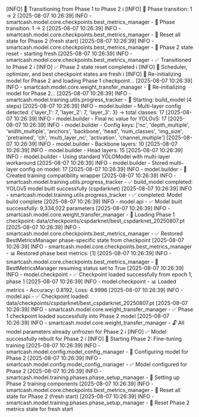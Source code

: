  [INFO] 🔄 Transitioning from Phase 1 to Phase 2
ℹ️ [INFO] 🔄 Phase transition: 1 -> 2
[2025-08-07 10:26:39] INFO - smartcash.model.core.checkpoints.best_metrics_manager - 🔄 Phase transition: 1 -> 2
[2025-08-07 10:26:39] INFO - smartcash.model.core.checkpoints.best_metrics_manager - 🧹 Reset all state for Phase 2 (fresh start)
[2025-08-07 10:26:39] INFO - smartcash.model.core.checkpoints.best_metrics_manager - 🧹 Phase 2 state reset - starting fresh
[2025-08-07 10:26:39] INFO - smartcash.model.core.checkpoints.best_metrics_manager - ✅ Transitioned to Phase 2
ℹ️ [INFO] ✅ Phase 2 state reset completed
ℹ️ [INFO] 🔄 Scheduler, optimizer, and best checkpoint states are fresh
ℹ️ [INFO] 🔧 Re-initializing model for Phase 2 and loading Phase 1 checkpoint...
[2025-08-07 10:26:39] INFO - smartcash.model.core.weight_transfer_manager - 🔧 Re-initializing model for Phase 2...
[2025-08-07 10:26:39] INFO - smartcash.model.training.utils.progress_tracker - 🚀 Starting: build_model (4 steps)
[2025-08-07 10:26:39] INFO - model.builder - Multi-layer config detected: {'layer_1': 7, 'layer_2': 7, 'layer_3': 3} -> total classes: 17
[2025-08-07 10:26:39] INFO - model.builder - Final nc value for YOLOv5: 17
[2025-08-07 10:26:39] INFO - model.builder - Config keys: ['nc', 'depth_multiple', 'width_multiple', 'anchors', 'backbone', 'head', 'num_classes', 'img_size', 'pretrained', 'ch', 'multi_layer_nc', 'activation', 'channel_multiple']
[2025-08-07 10:26:39] INFO - model.builder - Backbone layers: 10
[2025-08-07 10:26:39] INFO - model.builder - Head layers: 15
[2025-08-07 10:26:39] INFO - model.builder - Using standard YOLOModel with multi-layer workaround
[2025-08-07 10:26:39] INFO - model.builder - Stored multi-layer config on model: 17
[2025-08-07 10:26:39] INFO - model.builder - 🔄 Created training compatibility wrapper
[2025-08-07 10:26:39] INFO - smartcash.model.training.utils.progress_tracker - ✅ build_model completed: YOLOv5 model built successfully (cspdarknet)
[2025-08-07 10:26:39] INFO - smartcash.model.training.utils.progress_tracker - ✅  completed: Model build complete
[2025-08-07 10:26:39] INFO - model.api - ✅ Model built successfully: 9,334,022 parameters
[2025-08-07 10:26:39] INFO - smartcash.model.core.weight_transfer_manager - 📂 Loading Phase 1 checkpoint: data/checkpoints/cspdarknet/best_cspdarknet_20250807.pt
[2025-08-07 10:26:39] INFO - smartcash.model.core.checkpoints.best_metrics_manager - ✅ Restored BestMetricsManager phase-specific state from checkpoint
[2025-08-07 10:26:39] INFO - smartcash.model.core.checkpoints.best_metrics_manager - 📊 Restored phase best metrics: [1]
[2025-08-07 10:26:39] INFO - smartcash.model.core.checkpoints.best_metrics_manager - 🔄 BestMetricsManager resuming status set to True
[2025-08-07 10:26:39] INFO - model.checkpoint - ✅ Checkpoint loaded successfully from epoch 1, phase 1
[2025-08-07 10:26:39] INFO - model.checkpoint - 📊 Loaded metrics - Accuracy: 0.8192, Loss: 4.9996
[2025-08-07 10:26:39] INFO - model.api - ✅ Checkpoint loaded: data/checkpoints/cspdarknet/best_cspdarknet_20250807.pt
[2025-08-07 10:26:39] INFO - smartcash.model.core.weight_transfer_manager - ✅ Phase 1 checkpoint loaded successfully into Phase 2 model
[2025-08-07 10:26:39] INFO - smartcash.model.core.weight_transfer_manager - 🔓 All model parameters already unfrozen for Phase 2
ℹ️ [INFO] ✅ Model successfully rebuilt for Phase 2
ℹ️ [INFO] 🎯 Starting Phase 2: Fine-tuning training
[2025-08-07 10:26:39] INFO - smartcash.model.config.model_config_manager - 🔧 Configuring model for Phase 2
[2025-08-07 10:26:39] INFO - smartcash.model.config.model_config_manager - ✅ Model configured for Phase 2
[2025-08-07 10:26:39] INFO - smartcash.model.training.phases.phase_setup_manager - 🔧 Setting up Phase 2 training components
[2025-08-07 10:26:39] INFO - smartcash.model.core.checkpoints.best_metrics_manager - 🧹 Reset all state for Phase 2 (fresh start)
[2025-08-07 10:26:39] INFO - smartcash.model.training.phases.phase_setup_manager - 🧹 Reset Phase 2 metrics state for fresh start